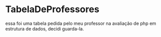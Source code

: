 # TabelaDeProfessores

essa foi uma tabela pedida pelo meu professor na avaliação de php em estrutura de dados, decidi guarda-la.
